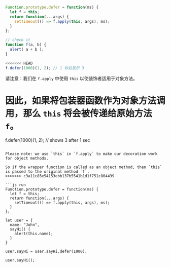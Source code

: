 

```js run
Function.prototype.defer = function(ms) {
  let f = this;
  return function(...args) {
    setTimeout(() => f.apply(this, args), ms);
  }
};

// check it
function f(a, b) {
  alert( a + b );
}

<<<<<<< HEAD
f.defer(1000)(1, 2); // 1 秒后显示 3
```

请注意：我们在 `f.apply` 中使用 `this` 以使装饰者适用于对象方法。

因此，如果将包装器函数作为对象方法调用，那么 `this` 将会被传递给原始方法 `f`。
=======
f.defer(1000)(1, 2); // shows 3 after 1 sec
```

Please note: we use `this` in `f.apply` to make our decoration work for object methods.

So if the wrapper function is called as an object method, then `this` is passed to the original method `f`.
>>>>>>> c3a11c85e54153ebb137b5541b1d1f751c804439

```js run
Function.prototype.defer = function(ms) {
  let f = this;
  return function(...args) {
    setTimeout(() => f.apply(this, args), ms);
  }
};

let user = {
  name: "John",
  sayHi() {
    alert(this.name);
  }
}

user.sayHi = user.sayHi.defer(1000);

user.sayHi();
```
